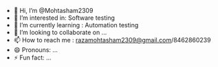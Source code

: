 - 👋 Hi, I’m @Mohtasham2309
- 👀 I’m interested in: Software testing 
- 🌱 I’m currently learning : Automation testing 
- 💞️ I’m looking to collaborate on ...
- 📫 How to reach me : razamohtasham2309@gmail.com/8462860239
- 😄 Pronouns: ...
- ⚡ Fun fact: ...

<!---
Mohtasham2309/Mohtasham2309 is a ✨ special ✨ repository because its `README.md` (this file) appears on your GitHub profile.
You can click the Preview link to take a look at your changes.
--->
